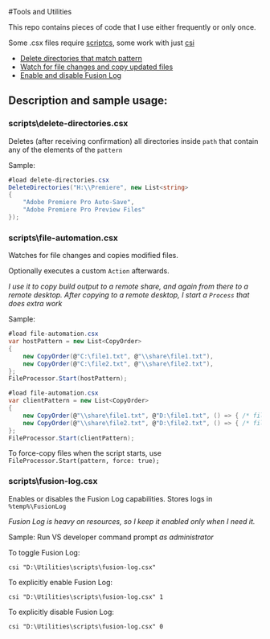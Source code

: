 #Tools and Utilities

This repo contains pieces of code that I use either frequently or only once.

Some .csx files require [scriptcs](http://scriptcs.net/), some work with just [csi](https://msdn.microsoft.com/en-us/magazine/mt614271.aspx)

* [Delete directories that match pattern](#scriptsdelete-directories.csx)
* [Watch for file changes and copy updated files](#scriptsfile-automation.csx)
* [Enable and disable Fusion Log](#scriptsfusion-log.csx)

## Description and sample usage:

### scripts\delete-directories.csx
Deletes (after receiving confirmation) all directories inside `path` that contain any of the elements of the `pattern` 

Sample:
```csharp
#load delete-directories.csx
DeleteDirectories("H:\\Premiere", new List<string>
{
    "Adobe Premiere Pro Auto-Save",
    "Adobe Premiere Pro Preview Files"
});
```

### scripts\file-automation.csx
Watches for file changes and copies modified files. 

Optionally executes a custom `Action` afterwards.

_I use it to copy build output to a remote share, and again from there to a remote desktop. After copying to a remote desktop, I start a `Process` that does extra work_

Sample:
```csharp
#load file-automation.csx
var hostPattern = new List<CopyOrder>
{
    new CopyOrder(@"C:\file1.txt", @"\\share\file1.txt"),
    new CopyOrder(@"C:\file2.txt", @"\\share\file2.txt"),
};
FileProcessor.Start(hostPattern);
```
```csharp
#load file-automation.csx
var clientPattern = new List<CopyOrder>
{
    new CopyOrder(@"\\share\file1.txt", @"D:\file1.txt", () => { /* file1 custom action */ }),
    new CopyOrder(@"\\share\file2.txt", @"D:\file2.txt", () => { /* file2 custom action */ }),
};
FileProcessor.Start(clientPattern);
```
To force-copy files when the script starts, use `FileProcessor.Start(pattern, force: true);` 

### scripts\fusion-log.csx
Enables or disables the Fusion Log capabilities.
Stores logs in `%temp%\FusionLog`

_Fusion Log is heavy on resources, so I keep it enabled only when I need it._

Sample:
Run VS developer command prompt *as administrator*

To toggle Fusion Log:
```
csi "D:\Utilities\scripts\fusion-log.csx"
```

To explicitly enable Fusion Log:
```
csi "D:\Utilities\scripts\fusion-log.csx" 1
```

To explicitly disable Fusion Log:

```
csi "D:\Utilities\scripts\fusion-log.csx" 0
```
